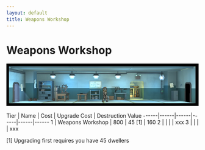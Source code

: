 ```yaml
---
layout: default
title: Weapons Workshop
---
```

# Weapons Workshop

![Weapons Workshop](img/t1images/trippleweaponsroom.jpg)

Tier | Name | Cost | Upgrade Cost | Destruction Value
------|------|------|------|------|------
1 | Weapons Workshop | 800 | 45 [1] | 160
2 | | | | xxx
3 | | | | xxx

[1] Upgrading first requires you have 45 dwellers
